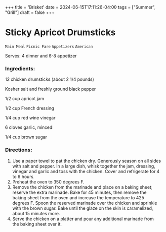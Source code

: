 +++
title = 'Brisket'
date = 2024-06-15T17:11:26-04:00
tags = ["Summer", "Grill"]
draft = false
+++
# Sticky Apricot Drumsticks

`Main Meal` `Picnic Fare` `Appetizers` `American`

Serves: 4 dinner and 6-8 appetizer 

### **Ingredients:**

12 chicken drumsticks (about 2 1/4 pounds)

Kosher salt and freshly ground black pepper

1/2 cup apricot jam 

1/2 cup French dressing 

1/4 cup red wine vinegar 

6 cloves garlic, minced 

1/4 cup brown sugar 

### **Directions:**

1. Use a paper towel to pat the chicken dry. Generously season on all sides with salt and pepper. In a large dish, whisk together the jam, dressing, vinegar and garlic and toss with the chicken. Cover and refrigerate for 4 to 6 hours.
2. Preheat the oven to 350 degrees F.
3. Remove the chicken from the marinade and place on a baking sheet; reserve the extra marinade. Bake for 45 minutes, then remove the baking sheet from the oven and increase the temperature to 425 degrees F. Spoon the reserved marinade over the chicken and sprinkle with the brown sugar. Bake until the glaze on the skin is caramelized, about 15 minutes more. 
4. Serve the chicken on a platter and pour any additional marinade from the baking sheet over it. 
